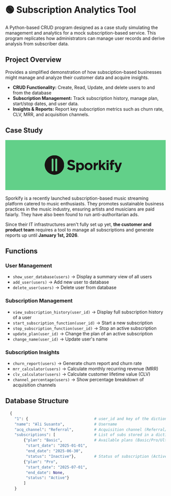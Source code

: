 # 🟢 Subscription Analytics Tool
A Python-based CRUD program designed as a case study simulating the management and analytics for a mock subscription-based service. This program replicates how administrators can manage user records and derive analysis from subscriber data.

## Project Overview
Provides a simplified demonstration of how subsciption-based businesses might manage and analyze their customer data and acquire insights.
- **CRUD Functionality:** Create, Read, Update, and delete users to and from the database
- **Subscription Management:** Track subscription history, manage plan, start/stop dates, and user data.
- **Insights & Reports:** Report key subscription metrics such as churn rate, CLV, MRR, and acquisition channels.

## Case Study

<div align="center">
  <img src="https://github.com/ariq-ojan/subscription-analytics/blob/main/sporkify_banner.png" width='640'>
</div>

Sporkify is a recently launched subscription-based music streaming platform catered to music enthusiasts. They promotes sustainable business practices in the music industry, ensuring artists and musicians are paid faiarly. They have also been found to run anti-authoritarian ads.

Since their IT infrastructures aren't fully set up yet, **the customer and product team** requires a tool to manage all subscriptions and generate reports up until **January 1st, 2026**.

## Functions
### User Management
- `show_user_database(users)` → Display a summary view of all users  
- `add_user(users)` → Add new user to database  
- `delete_user(users)` → Delete user from database  

### Subscription Management
- `view_subscription_history(user_id)` → Display full subscription history of a user  
- `start_subscription_function(user_id)` → Start a new subscription  
- `stop_subscription_function(user_id)` → Stop an active subscription  
- `update_plan(user_id)` → Change the plan of an active subscription  
- `change_name(user_id)` → Update user's name  

### Subscription Insights
- `churn_report(users)` → Generate churn report and churn rate  
- `mrr_calculator(users)` → Calculate monthly recurring revenue (MRR)  
- `clv_calculator(users)` → Calculate customer lifetime value (CLV)  
- `channel_percentage(users)` → Show percentage breakdown of acquisition channels

## Database Structure
```python
  {
    "1": {                             # user_id and key of the dictionary
    "name": "Ali Susanto",             # Username
    "acq_channel": "Referral",         # Acquisition channel (Referral/Ads/Organic)
    "subscriptions": [                 # List of subs stored in a dictionary
        {"plan": "Basic",              # Available plans (Basic/Pro/Ultimate)
         "start_date": "2025-01-01",
         "end_date": "2025-06-30",
         "status": "Inactive"},        # Status of subscription (Active/Inactive)
        {"plan": "Pro",               
         "start_date": "2025-07-01",
         "end_date": None,        
         "status": "Active"}
        ]
    }  
  ```







